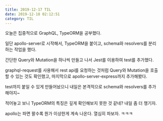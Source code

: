 ```yaml
---
title: 2019-12-17 TIL
date: 2019-12-18 02:12:51
category: TIL
---
```


오늘은 집중적으로 GraphQL, TypeORM을 공부했다.

일단 apollo-server로 시작해서, TypeORM을 붙이고, schema와 resolvers를 분리하는 작업을 했다.

간단한 Query와 Mutation을 하나씩 만들고 나서 Jest를 이용하여 test를 추가했다.

graphql-request를 사용해서 rest api를 요청하는 것처럼 Query와 Mutation을 호출할 수 있는 것도 확인했고, 마지막으로 apollo-server-express까지 추가해봤다.

test까지 붙일 수 있게 만들어놨으니 내일은 본격적으로 schema와 resolvers를 추가해야지~

적어놓고 보니 TypeORM의 특징은 깊게 확인해보지 못한 것 같네? 내일 좀 더 챙기자.

apollo는 파면 팔수록 뭔가 이상한게 계속 나온다. 열심히 파보자. ㅋㅋㅋ
